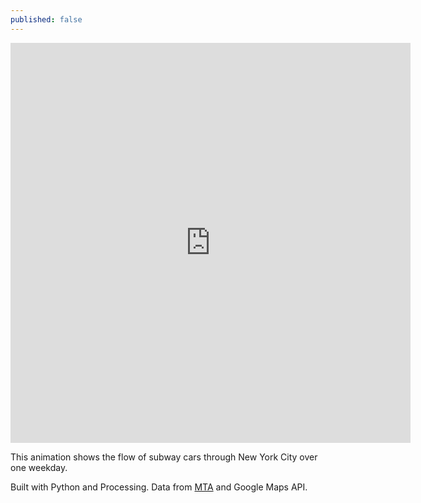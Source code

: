 ```yaml
---
published: false
---
```

<iframe src="https://player.vimeo.com/video/194378581?title=0&portrait=0" width="640" height="640" frameborder="0" webkitallowfullscreen mozallowfullscreen allowfullscreen></iframe>

This animation shows the flow of subway cars through New York City over one weekday. 

Built with Python and Processing. Data from [MTA](http://web.mta.info/developers/download.html) and Google Maps API.

